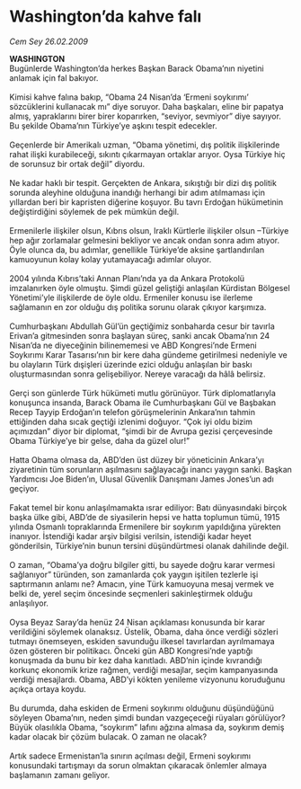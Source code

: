 # Washington’da kahve falı

*Cem Sey 26.02.2009*

<div class="taraf_structure_2col_1zq">
<div class="margen_n">



 <p><b>WASHINGTON</b> <br/>Bugünlerde Washington’da herkes Başkan Barack Obama’nın niyetini anlamak için fal bakıyor. <br/><br/>Kimisi kahve falına bakıp, “Obama 24 Nisan’da ‘Ermeni soykırımı’ sözcüklerini kullanacak mı” diye soruyor. Daha başkaları, eline bir papatya almış, yapraklarını birer birer koparırken, “seviyor, sevmiyor” diye sayıyor. Bu şekilde Obama’nın Türkiye’ye aşkını tespit edecekler. <br/><br/>Geçenlerde bir Amerikalı uzman, “Obama yönetimi, dış politik ilişkilerinde rahat ilişki kurabileceği, sıkıntı çıkarmayan ortaklar arıyor. Oysa Türkiye hiç de sorunsuz bir ortak değil” diyordu. <br/><br/>Ne kadar haklı bir tespit. Gerçekten de Ankara, sıkıştığı bir dizi dış politik sorunda aleyhine olduğuna inandığı herhangi bir adım atılmaması için yıllardan beri bir kapristen diğerine koşuyor. Bu tavrı Erdoğan hükümetinin değiştirdiğini söylemek de pek mümkün değil. <br/><br/>Ermenilerle ilişkiler olsun, Kıbrıs olsun, Iraklı Kürtlerle ilişkiler olsun –Türkiye hep ağır zorlamalar gelmesini bekliyor ve ancak ondan sonra adım atıyor. Öyle olunca da, bu adımlar, genellikle Türkiye’de aksine şartlandırılan kamuoyunun kolay kolay yutamayacağı adımlar oluyor. <br/><br/>2004 yılında Kıbrıs’taki Annan Planı’nda ya da Ankara Protokolü imzalanırken öyle olmuştu. Şimdi güzel geliştiği anlaşılan Kürdistan Bölgesel Yönetimi’yle ilişkilerde de öyle oldu. Ermeniler konusu ise ilerleme sağlamanın en zor olduğu dış politika sorunu olarak çıkıyor karşımıza. <br/><br/>Cumhurbaşkanı Abdullah Gül’ün geçtiğimiz sonbaharda cesur bir tavırla Erivan’a gitmesinden sonra başlayan süreç, sanki ancak Obama’nın 24 Nisan’da ne diyeceğinin bilinememesi ve ABD Kongresi’nde Ermeni Soykırımı Karar Tasarısı’nın bir kere daha gündeme getirilmesi nedeniyle ve bu olayların Türk dışişleri üzerinde ezici olduğu anlaşılan bir baskı oluşturmasından sonra gelişebiliyor. Nereye varacağı da hâlâ belirsiz.<br/><br/>Gerçi son günlerde Türk hükümeti mutlu görünüyor. Türk diplomatlarıyla konuşunca insanda, Barack Obama ile Cumhurbaşkanı Gül ve Başbakan Recep Tayyip Erdoğan’ın telefon görüşmelerinin Ankara’nın tahmin ettiğinden daha sıcak geçtiği izlenimi doğuyor. “Çok iyi oldu bizim açımızdan” diyor bir diplomat, “şimdi bir de Avrupa gezisi çerçevesinde Obama Türkiye’ye bir gelse, daha da güzel olur!” <br/><br/>Hatta Obama olmasa da, ABD’den üst düzey bir yöneticinin Ankara’yı ziyaretinin tüm sorunların aşılmasını sağlayacağı inancı yaygın sanki. Başkan Yardımcısı Joe Biden’ın, Ulusal Güvenlik Danışmanı James Jones’un adı geçiyor. <br/><br/>Fakat temel bir konu anlaşılmamakta ısrar ediliyor: Batı dünyasındaki birçok başka ülke gibi, ABD’de de siyasilerin hepsi ve hatta toplumun tümü, 1915 yılında Osmanlı topraklarında Ermenilere bir soykırım yapıldığına yürekten inanıyor. İstendiği kadar arşiv bilgisi verilsin, istendiği kadar heyet gönderilsin, Türkiye’nin bunun tersini düşündürtmesi olanak dahilinde değil. <br/><br/>O zaman, “Obama’ya doğru bilgiler gitti, bu sayede doğru karar vermesi sağlanıyor” türünden, son zamanlarda çok yaygın işitilen tezlerle işi saptırmanın anlamı ne? Amacın, yine Türk kamuoyuna mesaj vermek ve belki de, yerel seçim öncesinde seçmenleri sakinleştirmek olduğu anlaşılıyor. <br/><br/>Oysa Beyaz Saray’da henüz 24 Nisan açıklaması konusunda bir karar verildiğini söylemek olanaksız. Üstelik, Obama, daha önce verdiği sözleri tutmayı önemseyen, eskiden savunduğu ilkesel tavırlardan ayrılmamaya özen gösteren bir politikacı. Önceki gün ABD Kongresi’nde yaptığı konuşmada da bunu bir kez daha kanıtladı. ABD’nin içinde kıvrandığı korkunç ekonomik krize rağmen, verdiği mesajlar, seçim kampanyasında verdiği mesajlardı. Obama, ABD’yi kökten yenileme vizyonunu koruduğunu açıkça ortaya koydu. <br/><br/>Bu durumda, daha eskiden de Ermeni soykırımı olduğunu düşündüğünü söyleyen Obama’nın, neden şimdi bundan vazgeçeceği rüyaları görülüyor? Büyük olasılıkla Obama, “soykırım” lafını ağzına almasa da, soykırım demiş kadar olacak bir çözüm bulacak. O zaman ne olacak? <br/><br/>Artık sadece Ermenistan’la sınırın açılması değil, Ermeni soykırımı konusundaki tartışmayı da sorun olmaktan çıkaracak önlemler almaya başlamanın zamanı geliyor.</p>

<br/>


<div id="taraf_not">
</div>

</div>


</div>
